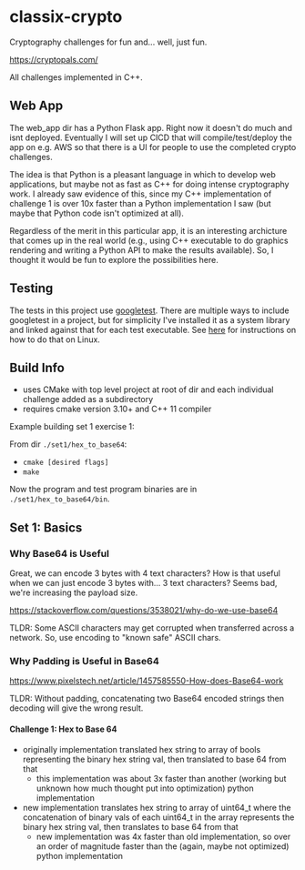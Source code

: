 # classix-crypto

Cryptography challenges for fun and... well, just fun.

https://cryptopals.com/

All challenges implemented in C++.

## Web App

The web_app dir has a Python Flask app. Right now it doesn't do much and isnt deployed. Eventually I will set up CICD that will compile/test/deploy the app on e.g. AWS so that there is a UI for people to use the completed crypto challenges.

The idea is that Python is a pleasant language in which to develop web applications, but maybe not as fast as C++ for doing intense cryptography work. I already saw evidence of this, since my C++ implementation of challenge 1 is over 10x faster than a Python implementation I saw (but maybe that Python code isn't optimized at all).

Regardless of the merit in this particular app, it is an interesting archicture that comes up in the real world (e.g., using C++ executable to do graphics rendering and writing a Python API to make the results available). So, I thought it would be fun to explore the possibilities here.

## Testing

The tests in this project use [googletest](https://github.com/google/googletest). There are multiple ways to include googletest in a project, but for
simplicity I've installed it as a system library and linked against that for each test executable. See [here](https://github.com/google/googletest) for instructions on how to do that on Linux.

## Build Info

- uses CMake with top level project at root of dir and each individual challenge added as a subdirectory
- requires cmake version 3.10+ and C++ 11 compiler

Example building set 1 exercise 1:

From dir `./set1/hex_to_base64`:

- `cmake [desired flags]`
- `make`

Now the program and test program binaries are in `./set1/hex_to_base64/bin`.

## Set 1: Basics

### Why Base64 is Useful

Great, we can encode 3 bytes with 4 text characters? How is that useful when we can just encode 3 bytes with... 3 text characters?
Seems bad, we're increasing the payload size.

https://stackoverflow.com/questions/3538021/why-do-we-use-base64

TLDR: Some ASCII characters may get corrupted when transferred across a network. So, use encoding to "known safe" ASCII chars.

### Why Padding is Useful in Base64

https://www.pixelstech.net/article/1457585550-How-does-Base64-work

TLDR: Without padding, concatenating two Base64 encoded strings then decoding will give the wrong result.

#### Challenge 1: Hex to Base 64

- originally implementation translated hex string to array of bools representing the binary hex string val, then translated to base 64 from that
  - this implementation was about 3x faster than another (working but unknown how much thought put into optimization) python implementation
- new implementation translates hex string to array of uint64_t where the concatenation of binary vals of each uint64_t in the array represents the binary hex string val, then translates to base 64 from that
  - new implementation was 4x faster than old implementation, so over an order of magnitude faster than the (again, maybe not optimized) python implementation
